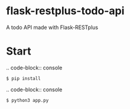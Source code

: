 # flask-restplus-todo-api
A todo API made with Flask-RESTplus 

Start
============

.. code-block:: console

    $ pip install
    
.. code-block:: console

    $ python3 app.py
